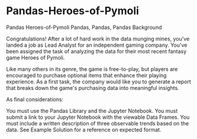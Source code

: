 # Pandas-Heroes-of-Pymoli
Pandas 
Heroes-of-Pymoli
Pandas, Pandas, Pandas Background

Congratulations! After a lot of hard work in the data munging mines, you've landed a job as Lead Analyst for an independent gaming company. You've been assigned the task of analyzing the data for their most recent fantasy game Heroes of Pymoli.

Like many others in its genre, the game is free-to-play, but players are encouraged to purchase optional items that enhance their playing experience. As a first task, the company would like you to generate a report that breaks down the game's purchasing data into meaningful insights.

As final considerations:

You must use the Pandas Library and the Jupyter Notebook. You must submit a link to your Jupyter Notebook with the viewable Data Frames. You must include a written description of three observable trends based on the data. See Example Solution for a reference on expected format.
